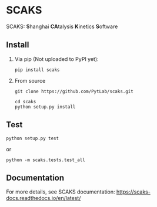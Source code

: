 # SCAKS

SCAKS: **S**hanghai **CA**talysis **K**inetics **S**oftware

## Install

1. Via pip (Not uploaded to PyPI yet):

    ```shell
    pip install scaks
    ```

2. From source

    ```shell
    git clone https://github.com/PytLab/scaks.git

    cd scaks
    python setup.py install
    ```

## Test

```shell
python setup.py test
```

or 

```shell
python -m scaks.tests.test_all
```

## Documentation

For more details, see SCAKS documentation: https://scaks-docs.readthedocs.io/en/latest/

